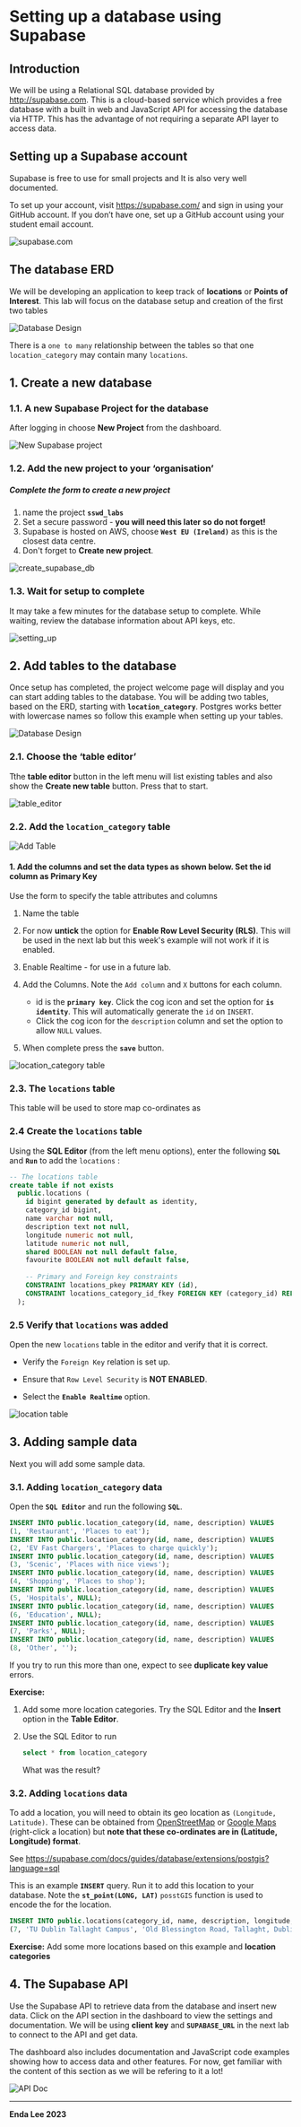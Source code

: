 # Setting up a database using Supabase



## Introduction

We will be using a Relational SQL database provided by http://supabase.com. This is a cloud-based service which provides a free database with a built in web and JavaScript API for accessing the database via HTTP. This has the advantage of not requiring a separate API layer to access data. 

## Setting up a Supabase account

Supabase is free to use for small projects and It is also very well documented.

To set up your account, visit <https://supabase.com/> and sign in using your GitHub account. If you don’t have one, set up a GitHub account using your student email account.

![supabase.com](./media/supabase_com.png)

## The database ERD

We will be developing an application to keep track of **locations** or **Points of Interest**. This lab will focus on the database setup and creation of the first two tables

![Database Design](./media/locations_erd.png)

There is a `one to many` relationship between the tables so that one `location_category` may contain many `locations`.

## 1. Create a new database

### 1.1. A new Supabase Project for the database

After logging in choose **New Project** from the dashboard.

![New Supabase project](./media/1.supabase_new_project.png)

### 1.2. Add the new project to your ‘organisation’

##### Complete the form to create a new project

1. name the project **`sswd_labs`**
2. Set a secure password - **you will need this later so do not forget!**
3. Supabase is hosted on AWS, choose **`West EU (Ireland)`** as this is the closest data centre.
4. Don't forget to **Create new project**.



![create_supabase_db](./media/2.supabase_create_db.png)

### 1.3. Wait for setup to complete

It may take a few minutes for the database setup to complete. While waiting, review the database information about API keys, etc.



![setting_up](./media/3.while_you_wait.png)



## 2. Add tables to the database

Once setup has completed, the project welcome page will display and you can start adding tables to the database. You will be adding two tables, based on the ERD, starting with **`location_category`**. Postgres works better with lowercase names so follow this example when setting up your tables.



![Database Design](./media/locations_erd.png)

### 2.1. Choose the ‘table editor’

Tthe **table editor** button in the left menu will list existing tables and also show the **Create new table** button. Press that to start.

![table_editor](./media/4.create_table.png)

### 2.2. Add the `location_category` table



![Add Table](./media/add_table.png)

#### 1. Add the columns and set the data types as shown below. Set the id column as Primary Key

Use the form to specify the table attributes and columns

1. Name the table

2. For now **untick** the option for **Enable Row Level Security (RLS)**. This will be used in the next lab but this week's example will not work if it is enabled.

3. Enable Realtime - for use in a future lab.

4. Add the Columns. Note the `Add column` and `X` buttons for each column.

   * id is the **`primary key`**. Click the cog icon and set the option for **`is identity`**. This will automatically generate the `id` on `INSERT`.
   * Click the cog icon for the `description` column and set the option to allow `NULL` values.

5. When complete press the **`save`** button.

 ![location_category table](./media/5.add_location_category.png)





### 2.3.  The `locations` table

This table will be used to store map co-ordinates as 



### 2.4 Create the  `locations` table

Using the **SQL Editor** (from the left menu options), enter the following **`SQL`** and **`Run`** to add the `locations` :

```sql
-- The locations table
create table if not exists
  public.locations (
    id bigint generated by default as identity,
    category_id bigint,
    name varchar not null,
    description text not null,
    longitude numeric not null,
    latitude numeric not null,
    shared BOOLEAN not null default false,
    favourite BOOLEAN not null default false,
    
    -- Primary and Foreign key constraints
    CONSTRAINT locations_pkey PRIMARY KEY (id),
    CONSTRAINT locations_category_id_fkey FOREIGN KEY (category_id) REFERENCES location_category (id)
  );

```

### 2.5 Verify that `locations` was added

Open the new `locations` table in the editor and verify that it is correct. 

* Verify the `Foreign Key` relation is set up.

* Ensure that `Row Level Security` is **NOT ENABLED**.

* Select the **`Enable Realtime`** option.

  

![location table](./media/7.locations_table.png)



## 3. Adding sample data

Next you will add some sample data.

### 3.1.  Adding `location_category` data

Open the **`SQL Editor`** and run the following **`SQL`**.

```sql
INSERT INTO public.location_category(id, name, description) VALUES
(1, 'Restaurant', 'Places to eat');
INSERT INTO public.location_category(id, name, description) VALUES
(2, 'EV Fast Chargers', 'Places to charge quickly');
INSERT INTO public.location_category(id, name, description) VALUES
(3, 'Scenic', 'Places with nice views');
INSERT INTO public.location_category(id, name, description) VALUES
(4, 'Shopping', 'Places to shop');
INSERT INTO public.location_category(id, name, description) VALUES
(5, 'Hospitals', NULL);
INSERT INTO public.location_category(id, name, description) VALUES
(6, 'Education', NULL);
INSERT INTO public.location_category(id, name, description) VALUES
(7, 'Parks', NULL);
INSERT INTO public.location_category(id, name, description) VALUES
(8, 'Other', '');
```

If you try to run this more than one, expect to see **duplicate key value** errors.



**Exercise:**

1. Add some more location categories. Try the SQL Editor and the **Insert** option in the **Table Editor**.

2. Use the SQL Editor to run

   ```sql
   select * from location_category
   ```

   What was the result?



### 3.2. Adding `locations` data

To add a location, you will need to obtain its geo location as `(Longitude, Latitude)`. These can be obtained from [OpenStreetMap](https://www.openstreetmap.org/search?query=tu%20Dublin%20tallaght#map=17/53.29109/-6.36345) or  [Google Maps](https://www.google.ie/maps/@53.290976,-6.3658086,17.06z?entry=ttu) (right-click a location) but **note that these co-ordinates are in (Latitude, Longitude) format**.

See https://supabase.com/docs/guides/database/extensions/postgis?language=sql

This is an example **`INSERT`** query. Run it to add this location to your database. Note the **`st_point(LONG, LAT)`** `posstGIS` function is used to encode the  for the location.

```sql
INSERT INTO public.locations(category_id, name, description, longitude, latitude, shared, favourite) VALUES
(7, 'TU Dublin Tallaght Campus', 'Old Blessington Road, Tallaght, Dublin 24, Ireland', -6.36352, 53.29109, true, true);
```

**Exercise:** Add some more locations based on this example and **location categories**



## 4. The Supabase API

Use the Supabase API to retrieve data from the database and insert new data. Click on the API section in the dashboard to view the settings and documentation. We will be using **client key** and **`SUPABASE_URL`** in the next lab to connect to the API and get data.

The dashboard also includes documentation and JavaScript code examples showing how to access data and other features. For now, get familiar with the content of this section as we will be refering to it a lot!

![API Doc](./media/8.API.png)

------

**Enda Lee 2023**

